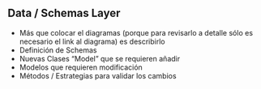 ## Data / Schemas Layer
* Más que colocar el diagramas (porque para revisarlo a detalle sólo es necesario el link al diagrama) es describirlo
* Definición de Schemas
* Nuevas Clases “Model” que se requieren añadir
* Modelos que requieren modificación
* Métodos / Estrategias para validar los cambios
